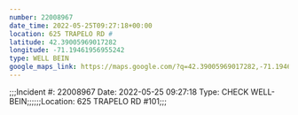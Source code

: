 ```yaml
---
number: 22008967
date_time: 2022-05-25T09:27:18+00:00
location: 625 TRAPELO RD #
latitude: 42.39005969017282
longitude: -71.19461956955242
type: WELL BEIN
google_maps_link: https://maps.google.com/?q=42.39005969017282,-71.19461956955242
---
```


;;;Incident #: 22008967  Date: 2022-05-25 09:27:18   Type: CHECK WELL-BEIN;;;;;;Location: 625 TRAPELO RD #101;;;
